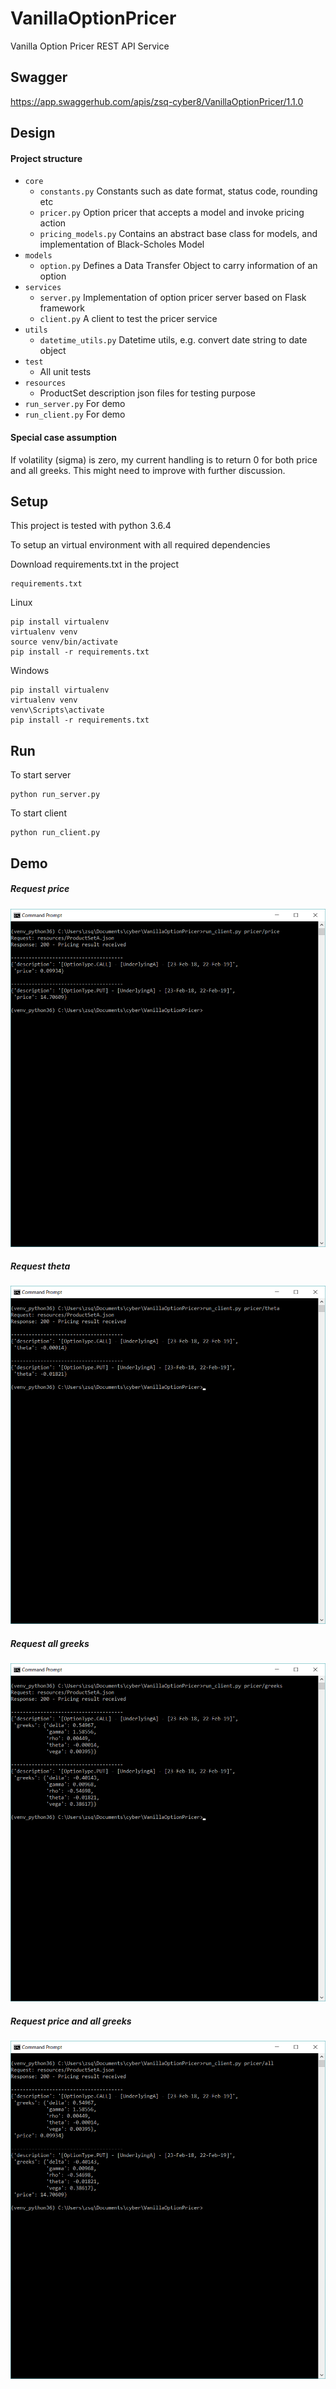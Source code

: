 # VanillaOptionPricer
Vanilla Option Pricer REST API Service

## Swagger
https://app.swaggerhub.com/apis/zsq-cyber8/VanillaOptionPricer/1.1.0

## Design
#### Project structure
* ```core```
  * ```constants.py``` Constants such as date format, status code, rounding etc
  * ```pricer.py``` Option pricer that accepts a model and invoke pricing action
  * ```pricing_models.py``` Contains an abstract base class for models, and implementation of Black-Scholes Model
* ```models```
  * ```option.py``` Defines a Data Transfer Object to carry information of an option
* ```services```
  * ```server.py``` Implementation of option pricer server based on Flask framework
  * ```client.py``` A client to test the pricer service
* ```utils```
  * ```datetime_utils.py``` Datetime utils, e.g. convert date string to date object
* ```test```
  * All unit tests
* ```resources```
  * ProductSet description json files for testing purpose
* ```run_server.py``` For demo
* ```run_client.py``` For demo

#### Special case assumption
If volatility (sigma) is zero, my current handling is to return 0 for both price and all greeks.
This might need to improve with further discussion.

## Setup
This project is tested with python 3.6.4

To setup an virtual environment with all required dependencies

Download requirements.txt in the project
```
requirements.txt
```

Linux
```
pip install virtualenv
virtualenv venv
source venv/bin/activate
pip install -r requirements.txt
```

Windows
```
pip install virtualenv
virtualenv venv
venv\Scripts\activate
pip install -r requirements.txt
```

## Run
To start server
```
python run_server.py
```

To start client
```
python run_client.py
```

## Demo
##### *Request price*
![image](https://github.com/zsq-cyber/VanillaOptionPricer/blob/master/screenshots/GetPriceDemo.png)

##### *Request theta*
![image](https://github.com/zsq-cyber/VanillaOptionPricer/blob/master/screenshots/GetThetaDemo.png)

##### *Request all greeks*
![image](https://github.com/zsq-cyber/VanillaOptionPricer/blob/master/screenshots/GetGreeksDemo.png)

##### *Request price and all greeks*
![image](https://github.com/zsq-cyber/VanillaOptionPricer/blob/master/screenshots/GetPriceAndGreeksDemo.png)
